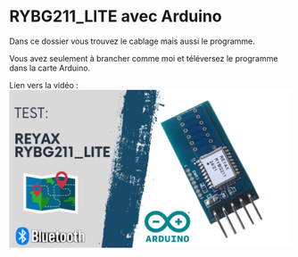 # RYBG211_LITE avec Arduino
Dans ce dossier vous trouvez le cablage mais aussi le programme.

Vous avez seulement à brancher comme moi et téléversez le programme dans la carte Arduino.

Lien vers la vidéo : 
![alt text](https://github.com/electrocodeur/rybg211_lite/blob/main/miniature.png)
